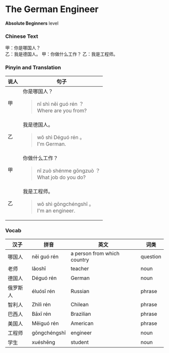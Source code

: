 # The German Engineer
**Absolute Beginners** level
### Chinese Text
甲：你是哪国人？<br />乙：我是德国人。
甲：你做什么工作？
乙：我是工程师。

### Pinyin and Translation
|说人|句子|
|----|----|
|甲|你是哪国人？<blockquote>nǐ shì něi guó rén ？<br />Where are you from?</blockquote>|
|乙|我是德国人。<blockquote>wǒ shì Déguó rén 。<br />I'm German.</blockquote>|
|甲|你做什么工作？<blockquote>nǐ zuò shénme gōngzuò ？<br />What job do you do?</blockquote>|
|乙|我是工程师。<blockquote>wǒ shì gōngchéngshī 。<br />I'm an engineer.</blockquote>|
### Vocab
|汉子|拼音|英文|词类|
|----|----|----|----|
|哪国人|něi guó rén|a person from which country|question|
|老师|lǎoshī|teacher|noun|
|德国人|Déguó rén|German|noun|
|俄罗斯人|éluósī rén|Russian|phrase|
|智利人|Zhìlì rén|Chilean|phrase|
|巴西人|Bāxī rén|Brazilian|phrase|
|美国人|Měiguó rén|American|phrase|
|工程师|gōngchéngshī|engineer|noun|
|学生|xuéshēng|student|noun|